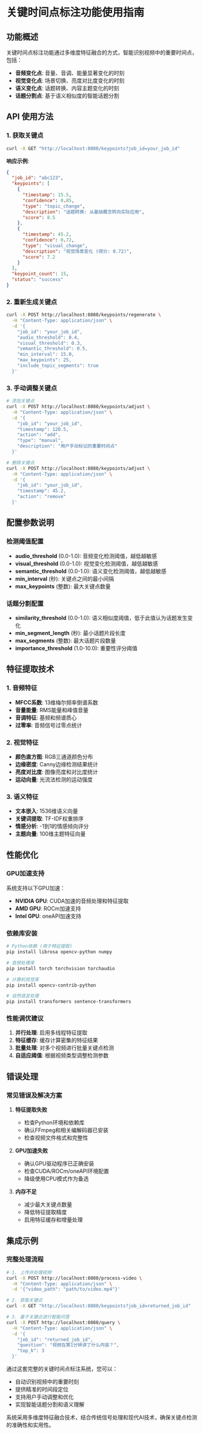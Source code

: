 # 关键时间点标注功能使用指南

## 功能概述

关键时间点标注功能通过多维度特征融合的方式，智能识别视频中的重要时间点，包括：

- **音频变化点**: 音量、音调、能量显著变化的时刻
- **视觉变化点**: 场景切换、亮度对比度变化的时刻  
- **语义变化点**: 话题转换、内容主题变化的时刻
- **话题分割点**: 基于语义相似度的智能话题分割

## API 使用方法

### 1. 获取关键点

```bash
curl -X GET "http://localhost:8080/keypoints?job_id=your_job_id"
```

**响应示例**:
```json
{
  "job_id": "abc123",
  "keypoints": [
    {
      "timestamp": 15.5,
      "confidence": 0.85,
      "type": "topic_change", 
      "description": "话题转换: 从基础概念转向实际应用",
      "score": 8.5
    },
    {
      "timestamp": 45.2,
      "confidence": 0.72,
      "type": "visual_change",
      "description": "视觉场景变化 (得分: 0.72)",
      "score": 7.2
    }
  ],
  "keypoint_count": 15,
  "status": "success"
}
```

### 2. 重新生成关键点

```bash
curl -X POST http://localhost:8080/keypoints/regenerate \
  -H "Content-Type: application/json" \
  -d '{
    "job_id": "your_job_id",
    "audio_threshold": 0.4,
    "visual_threshold": 0.3,
    "semantic_threshold": 0.5,
    "min_interval": 15.0,
    "max_keypoints": 25,
    "include_topic_segments": true
  }'
```

### 3. 手动调整关键点

```bash
# 添加关键点
curl -X POST http://localhost:8080/keypoints/adjust \
  -H "Content-Type: application/json" \
  -d '{
    "job_id": "your_job_id",
    "timestamp": 120.5,
    "action": "add",
    "type": "manual",
    "description": "用户手动标记的重要时间点"
  }'

# 删除关键点
curl -X POST http://localhost:8080/keypoints/adjust \
  -H "Content-Type: application/json" \
  -d '{
    "job_id": "your_job_id", 
    "timestamp": 45.2,
    "action": "remove"
  }'
```

## 配置参数说明

### 检测阈值配置

- **audio_threshold** (0.0-1.0): 音频变化检测阈值，越低越敏感
- **visual_threshold** (0.0-1.0): 视觉变化检测阈值，越低越敏感  
- **semantic_threshold** (0.0-1.0): 语义变化检测阈值，越低越敏感
- **min_interval** (秒): 关键点之间的最小间隔
- **max_keypoints** (整数): 最大关键点数量

### 话题分割配置

- **similarity_threshold** (0.0-1.0): 语义相似度阈值，低于此值认为话题发生变化
- **min_segment_length** (秒): 最小话题片段长度
- **max_segments** (整数): 最大话题片段数量
- **importance_threshold** (1.0-10.0): 重要性评分阈值

## 特征提取技术

### 1. 音频特征
- **MFCC系数**: 13维梅尔频率倒谱系数
- **音量能量**: RMS能量和峰值音量
- **音调特征**: 基频和频谱质心
- **过零率**: 音频信号过零点统计

### 2. 视觉特征  
- **颜色直方图**: RGB三通道颜色分布
- **边缘密度**: Canny边缘检测结果统计
- **亮度对比度**: 图像亮度和对比度统计
- **运动向量**: 光流法检测的运动强度

### 3. 语义特征
- **文本嵌入**: 1536维语义向量
- **关键词提取**: TF-IDF权重排序
- **情感分析**: -1到1的情感倾向评分
- **主题向量**: 100维主题特征向量

## 性能优化

### GPU加速支持
系统支持以下GPU加速：
- **NVIDIA GPU**: CUDA加速的音频处理和特征提取
- **AMD GPU**: ROCm加速支持
- **Intel GPU**: oneAPI加速支持

### 依赖库安装

```bash
# Python依赖 (用于特征提取)
pip install librosa opencv-python numpy

# 音频处理库
pip install torch torchvision torchaudio

# 计算机视觉库  
pip install opencv-contrib-python

# 自然语言处理
pip install transformers sentence-transformers
```

### 性能调优建议

1. **并行处理**: 启用多线程特征提取
2. **特征缓存**: 缓存计算密集的特征结果
3. **批量处理**: 对多个视频进行批量关键点检测
4. **自适应阈值**: 根据视频类型调整检测参数

## 错误处理

### 常见错误及解决方案

1. **特征提取失败**
   - 检查Python环境和依赖库
   - 确认FFmpeg和相关编解码器已安装
   - 检查视频文件格式和完整性

2. **GPU加速失败**
   - 确认GPU驱动程序已正确安装
   - 检查CUDA/ROCm/oneAPI环境配置
   - 降级使用CPU模式作为备选

3. **内存不足**
   - 减少最大关键点数量
   - 降低特征提取精度
   - 启用特征缓存和增量处理

## 集成示例

### 完整处理流程

```bash
# 1. 上传并处理视频
curl -X POST http://localhost:8080/process-video \
  -H "Content-Type: application/json" \
  -d '{"video_path": "path/to/video.mp4"}'

# 2. 获取关键点
curl -X GET "http://localhost:8080/keypoints?job_id=returned_job_id"

# 3. 基于关键点进行智能问答
curl -X POST http://localhost:8080/query \
  -H "Content-Type: application/json" \
  -d '{
    "job_id": "returned_job_id",
    "question": "视频在第1分钟讲了什么内容？",
    "top_k": 3
  }'
```

通过这套完整的关键时间点标注系统，您可以：
- 自动识别视频中的重要时刻
- 提供精准的时间段定位
- 支持用户手动调整和优化
- 实现智能话题分割和语义理解

系统采用多维度特征融合技术，结合传统信号处理和现代AI技术，确保关键点检测的准确性和实用性。